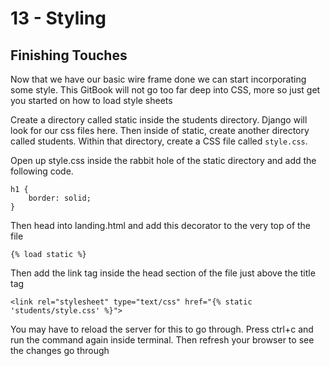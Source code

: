 # 13 - Styling

## Finishing Touches

Now that we have our basic wire frame done we can start incorporating some style. This GitBook will not go too far deep into CSS, more so just get you started on how to load style sheets

Create a directory called static inside the students directory. Django will look for our css files here. Then inside of static, create another directory called students. Within that directory, create a CSS file called `style.css`.

Open up style.css inside the rabbit hole of the static directory and add the following code.

```text
h1 {
    border: solid;
}
```

Then head into landing.html and add this decorator to the very top of the file

`{% load static %}` 

Then add the link tag inside the head section of the file just above the title tag

```text
<link rel="stylesheet" type="text/css" href="{% static 'students/style.css' %}">
```

You may have to reload the server for this to go through. Press ctrl+c and run the command again inside terminal. Then refresh your browser to see the changes go through

